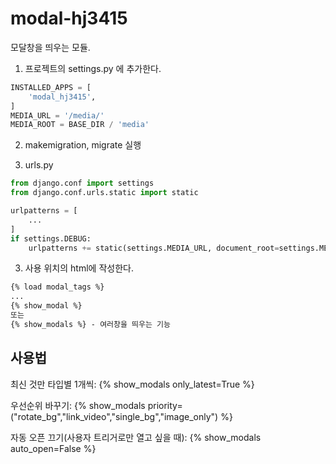 # modal-hj3415

모달창을 띄우는 모듈.


1. 프로젝트의 settings.py 에 추가한다.
```python
INSTALLED_APPS = [
    'modal_hj3415',
]
MEDIA_URL = '/media/'
MEDIA_ROOT = BASE_DIR / 'media'
```

2. makemigration, migrate 실행

3. urls.py
```python
from django.conf import settings
from django.conf.urls.static import static

urlpatterns = [
    ...
]
if settings.DEBUG:
    urlpatterns += static(settings.MEDIA_URL, document_root=settings.MEDIA_ROOT)
```

3. 사용 위치의 html에 작성한다.
```html
{% load modal_tags %}
...
{% show_modal %}
또는
{% show_modals %} - 여러창을 띄우는 기능
```


## 사용법
최신 것만 타입별 1개씩:
{% show_modals only_latest=True %}

우선순위 바꾸기:
{% show_modals priority=("rotate_bg","link_video","single_bg","image_only") %}

자동 오픈 끄기(사용자 트리거로만 열고 싶을 때):
{% show_modals auto_open=False %}
